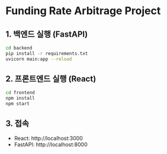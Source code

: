 # Funding Rate Arbitrage Project

## 1. 백엔드 실행 (FastAPI)
```bash
cd backend
pip install -r requirements.txt
uvicorn main:app --reload
```

## 2. 프론트엔드 실행 (React)
```bash
cd frontend
npm install
npm start
```

## 3. 접속
- React: http://localhost:3000
- FastAPI: http://localhost:8000 